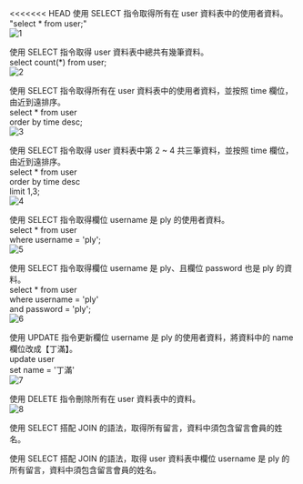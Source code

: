 <<<<<<< HEAD
使用 SELECT 指令取得所有在 user 資料表中的使用者資料。<br>
"select * from user;"<br>
![1](https://user-images.githubusercontent.com/76770643/112414860-c4e8d400-8d5d-11eb-8fdd-20735c34f9c2.JPG)

使用 SELECT 指令取得 user 資料表中總共有幾筆資料。<br>
select count(*) from user;<br>
![2](https://user-images.githubusercontent.com/76770643/112414864-c6b29780-8d5d-11eb-97d1-0ae63dc15291.JPG)

使用 SELECT 指令取得所有在 user 資料表中的使用者資料，並按照 time 欄位，由近到遠排序。<br>
select * from user<br>
    order by time desc;<br>
![3](https://user-images.githubusercontent.com/76770643/112414867-c74b2e00-8d5d-11eb-8983-bfb7d9d90f7b.JPG)

使用 SELECT 指令取得 user 資料表中第 2 ~ 4 共三筆資料，並按照 time 欄位，由近到遠排序。<br>
select * from user<br>
    order by time desc<br>
    limit 1,3;<br>
![4](https://user-images.githubusercontent.com/76770643/112414869-c7e3c480-8d5d-11eb-8553-6a4176085cf4.JPG)

使用 SELECT 指令取得欄位 username 是 ply 的使用者資料。<br>
select * from user<br>
    where username = 'ply';<br>
![5](https://user-images.githubusercontent.com/76770643/112414871-c87c5b00-8d5d-11eb-81db-b8ea90cbad2f.JPG)

使用 SELECT 指令取得欄位 username 是 ply、且欄位 password 也是 ply 的資料。<br>
select * from user<br>
    where username = 'ply'<br>
    and password = 'ply';<br>
![6](https://user-images.githubusercontent.com/76770643/112414874-c914f180-8d5d-11eb-99e0-ca756320a7b4.JPG)

使用 UPDATE 指令更新欄位 username 是 ply 的使用者資料，將資料中的 name 欄位改成【丁滿】。<br>
update user<br>
    set name = '丁滿'<br>
![7](https://user-images.githubusercontent.com/76770643/112414878-c9ad8800-8d5d-11eb-91f6-35bd13ce4005.JPG)

使用 DELETE 指令刪除所有在 user 資料表中的資料。<br>
![8](https://user-images.githubusercontent.com/76770643/112414879-cadeb500-8d5d-11eb-8c1b-75dca1f91232.JPG)

使用 SELECT 搭配 JOIN 的語法，取得所有留言，資料中須包含留言會員的姓名。

使用 SELECT 搭配 JOIN 的語法，取得 user 資料表中欄位 username 是 ply 的所有留言，資料中須包含留言會員的姓名。